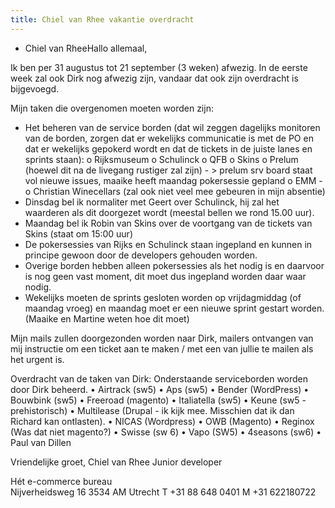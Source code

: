 ```yaml
---
title: Chiel van Rhee vakantie overdracht
---
```


- Chiel van RheeHallo allemaal,
 
Ik ben per 31 augustus tot 21 september (3 weken) afwezig. In de eerste week zal ook Dirk nog afwezig zijn, vandaar dat ook zijn overdracht is bijgevoegd.
 
Mijn taken die overgenomen moeten worden zijn: 
-	Het beheren van de service borden (dat wil zeggen dagelijks monitoren van de borden, zorgen dat er wekelijks communicatie is met de PO en dat er wekelijks gepokerd wordt en dat de tickets in de juiste lanes en sprints staan): 
o	Rijksmuseum 
o	Schulinck 
o	QFB 
o	Skins
o	Prelum (hoewel dit na de livegang rustiger zal zijn) - > prelum srv board staat vol nieuwe issues, maaike heeft maandag pokersessie gepland
o	EMM -
o	Christian Winecellars (zal ook niet veel mee gebeuren in mijn absentie)
-	Dinsdag bel ik normaliter met Geert over Schulinck, hij zal het waarderen als dit doorgezet wordt (meestal bellen we rond 15.00 uur).
-	Maandag bel ik Robin van Skins over de voortgang van de tickets van Skins (staat om 15:00 uur) 
-	De pokersessies van Rijks en Schulinck staan ingepland en kunnen in principe gewoon door de developers gehouden worden.
-	Overige borden hebben alleen pokersessies als het nodig is en daarvoor is nog geen vast moment, dit moet dus ingepland worden daar waar nodig.
-	Wekelijks moeten de sprints gesloten worden op vrijdagmiddag (of maandag vroeg) en maandag moet er een nieuwe sprint gestart worden. (Maaike en Martine weten hoe dit moet) 

Mijn mails zullen doorgezonden worden naar Dirk, mailers ontvangen van mij instructie om een ticket aan te maken / met een van jullie te mailen als het urgent is.
 
Overdracht van de taken van Dirk:
Onderstaande serviceborden worden door Dirk beheerd.
•	Airtrack (sw5)
•	Aps (sw5)
•	Bender (WordPress)
•	Bouwbink (sw5)
•	Freeroad (magento)
•	Italiatella (sw5)
•	Keune (sw5 - prehistorisch)
•	Multilease (Drupal - ik kijk mee. Misschien dat ik dan Richard kan ontlasten).
•	NICAS (Wordpress)
•	OWB (Magento)
•	Reginox (Was dat niet magento?)
•	Swisse (sw 6)
•	Vapo (SW5)
•	4seasons (sw6)
•	Paul van Dillen

Vriendelijke groet, 
Chiel van Rhee
Junior developer
 
Hét e-commerce bureau                    
Nijverheidsweg 16
3534 AM Utrecht	T  +31 88 648 0401
M +31 622180722 	
                   


